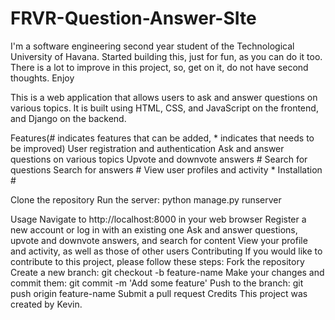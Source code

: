 # FRVR-Question-Answer-SIte

I'm a software engineering second year student of the Technological University of Havana. Started building this, just for fun, as you can do it too. There is a lot to improve in this project, so, get on it, do not have second thoughts. Enjoy

This is a web application that allows users to ask and answer questions on various topics. It is built using HTML, CSS, and JavaScript on the frontend, and Django on the backend.

Features(# indicates features that can be added, * indicates that needs to be improved)
User registration and authentication
Ask and answer questions on various topics
Upvote and downvote answers #
Search for questions 
Search for answers #
View user profiles and activity *
Installation #


Clone the repository
Run the server: python manage.py runserver

Usage
Navigate to http://localhost:8000 in your web browser
Register a new account or log in with an existing one
Ask and answer questions, upvote and downvote answers, and search for content
View your profile and activity, as well as those of other users
Contributing
If you would like to contribute to this project, please follow these steps:
Fork the repository
Create a new branch: git checkout -b feature-name
Make your changes and commit them: git commit -m 'Add some feature'
Push to the branch: git push origin feature-name
Submit a pull request
Credits
This project was created by Kevin.

